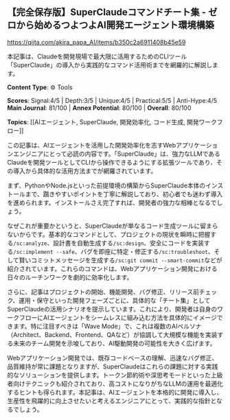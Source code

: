 ## 【完全保存版】SuperClaudeコマンドチート集 - ゼロから始めるつよつよAI開発エージェント環境構築

https://qiita.com/akira_papa_AI/items/b350c2a6911408b45e59

本記事は、Claudeを開発現場で最大限に活用するためのCLIツール「SuperClaude」の導入から実践的なコマンド活用術までを網羅的に解説します。

**Content Type**: ⚙️ Tools

**Scores**: Signal:4/5 | Depth:3/5 | Unique:4/5 | Practical:5/5 | Anti-Hype:4/5
**Main Journal**: 81/100 | **Annex Potential**: 80/100 | **Overall**: 80/100

**Topics**: [[AIエージェント, SuperClaude, 開発効率化, コード生成, 開発ワークフロー]]

この記事は、AIエージェントを活用した開発効率化を志すWebアプリケーションエンジニアにとって必読の内容です。「SuperClaude」は、強力なLLMであるClaudeを開発ツールとしてCLIから操作できるようにする拡張ツールであり、その導入から具体的な活用方法までが網羅されています。

まず、PythonやNode.jsといった前提環境の構築からSuperClaude本体のインストールまで、躓きやすいポイントを丁寧に解説しており、初心者でも迷わず導入を進められます。インストールさえ完了すれば、開発者の強力な相棒となるでしょう。

なぜこれが重要かというと、SuperClaudeが単なるコード生成ツールに留まらないからです。基本的なコマンドとして、プロジェクトの現状を瞬時に把握する`/sc:analyze`、設計書を自動生成する`/sc:design`、安全にコードを実装する`/sc:implement --safe`、バグを即座に特定・修正する`/sc:troubleshoot`、そして賢いコミットメッセージを生成する`/sc:git commit --smart-commit`などが紹介されています。これらのコマンドは、Webアプリケーション開発における日々のルーチンワークを劇的に効率化します。

さらに、記事はプロジェクトの開始、機能開発、バグ修正、リリース前チェック、運用・保守といった開発フェーズごとに、具体的な「チート集」としてSuperClaudeの活用シナリオを提示しています。これにより、開発者は自身のワークフローにAIエージェントをシームレスに組み込む方法を具体的にイメージできます。特に注目すべきは「Wave Mode」で、これは複数のAIペルソナ（Architect、Backend、Frontend、QAなど）が協調して大規模な機能を実装する未来のチーム開発を示唆しており、AI駆動開発の可能性を大きく広げます。

Webアプリケーション開発では、既存コードベースの理解、迅速なバグ修正、品質維持が常に課題となりますが、SuperClaudeはこれらの課題に対する実践的なソリューションを提供します。トークン節約術や深思考モードといった上級者向けテクニックも紹介されており、高コストになりがちなLLMの運用を最適化するヒントも得られます。本記事は、AIエージェントを本格的に開発に導入し、生産性を飛躍的に向上させたいと考えるエンジニアにとって、実践的な指針となるでしょう。